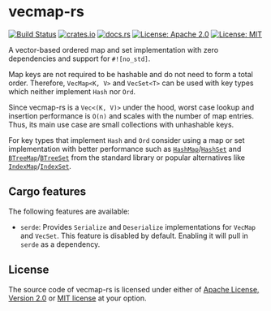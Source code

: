 # vecmap-rs

[![Build Status](https://github.com/martinohmann/vecmap-rs/workflows/ci/badge.svg)](https://github.com/martinohmann/vecmap-rs/actions?query=workflow%3Aci)
[![crates.io](https://img.shields.io/crates/v/vecmap-rs)](https://crates.io/crates/vecmap-rs)
[![docs.rs](https://img.shields.io/docsrs/vecmap-rs)](https://docs.rs/vecmap-rs)
[![License: Apache 2.0](https://img.shields.io/badge/License-Apache_2.0-blue.svg)](https://opensource.org/licenses/Apache-2.0)
[![License: MIT](https://img.shields.io/badge/License-MIT-yellow.svg)](https://opensource.org/licenses/MIT)

A vector-based ordered map and set implementation with zero dependencies and
support for `#![no_std]`.

Map keys are not required to be hashable and do not need to form a total order.
Therefore, `VecMap<K, V>` and `VecSet<T>` can be used with key types which
neither implement `Hash` nor `Ord`.

Since vecmap-rs is a `Vec<(K, V)>` under the hood, worst case lookup and
insertion performance is `O(n)` and scales with the number of map entries.
Thus, its main use case are small collections with unhashable keys.

For key types that implement `Hash` and `Ord` consider using a map or set
implementation with better performance such as
[`HashMap`](https://doc.rust-lang.org/std/collections/struct.HashMap.html)/[`HashSet`](https://doc.rust-lang.org/std/collections/struct.HashSet.html)
and
[`BTreeMap`](https://doc.rust-lang.org/std/collections/struct.BTreeMap.html)/[`BTreeSet`](https://doc.rust-lang.org/std/collections/struct.BTreeSet.html)
from the standard library or popular alternatives like
[`IndexMap`](https://docs.rs/indexmap/latest/indexmap/map/struct.IndexMap.html)/[`IndexSet`](https://docs.rs/indexmap/latest/indexmap/set/struct.IndexSet.html).

## Cargo features

The following features are available:

* `serde`: Provides `Serialize` and `Deserialize` implementations for `VecMap`
  and `VecSet`. This feature is disabled by default. Enabling it will pull in
  `serde` as a dependency.

## License

The source code of vecmap-rs is licensed under either of [Apache License,
Version 2.0](LICENSE-APACHE.md) or [MIT license](LICENSE-MIT) at your option.
